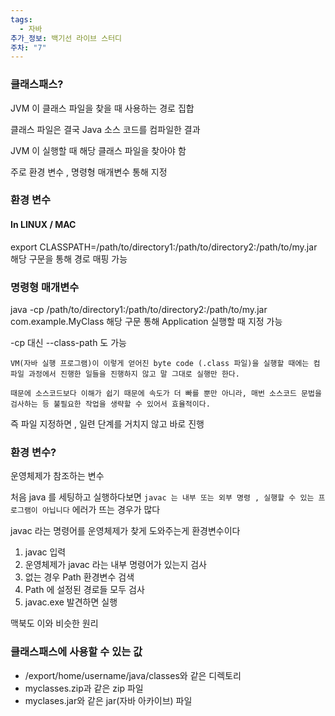 ```yaml
---
tags:
  - 자바
추가_정보: 백기선 라이브 스터디
주차: "7"
---
```

### 클래스패스?

JVM 이 클래스 파일을 찾을 때 사용하는 경로 집합

클래스 파일은 결국 Java 소스 코드를 컴파일한 결과

JVM 이 실행할 때 해당 클래스 파일을 찾아야 함


주로 환경 변수 , 명령형 매개변수 통해 지정

### 환경 변수

#### In LINUX  / MAC

export CLASSPATH=/path/to/directory1:/path/to/directory2:/path/to/my.jar
해당 구문을 통해 경로 매핑 가능

### 명령형 매개변수

java -cp /path/to/directory1:/path/to/directory2:/path/to/my.jar com.example.MyClass
해당 구문 통해 Application 실행할 때 지정 가능

-cp 대신 --class-path 도 가능

```shell
VM(자바 실행 프로그램)이 이렇게 얻어진 byte code (.class 파일)을 실행할 때에는 컴파일 과정에서 진행한 일들을 진행하지 않고 말 그대로 실행만 한다.

때문에 소스코드보다 이해가 쉽기 때문에 속도가 더 빠를 뿐만 아니라, 매번 소스코드 문법을 검사하는 등 불필요한 작업을 생략할 수 있어서 효율적이다.
```

즉 파일 지정하면 , 일련 단계를 거치지 않고 바로 진행


### 환경 변수?

운영체제가 참조하는 변수

처음 java 를 세팅하고 실행하다보면
`javac 는 내부 또는 외부 명령 , 실행할 수 있는 프로그램이 아닙니다`
에러가 뜨는 경우가 많다

javac 라는 명령어를 운영체제가 찾게 도와주는게 환경변수이다

1. javac 입력
2. 운영체제가 javac 라는 내부 명령어가 있는지 검사
3. 없는 경우 Path 환경변수 검색
4. Path 에 설정된 경로들 모두 검사
5. javac.exe 발견하면 실행

맥북도 이와 비슷한 원리

### 클래스패스에 사용할 수 있는 값

- /export/home/username/java/classes와 같은 디렉토리
- myclasses.zip과 같은 zip 파일
- myclases.jar와 같은 jar(자바 아카이브) 파일

